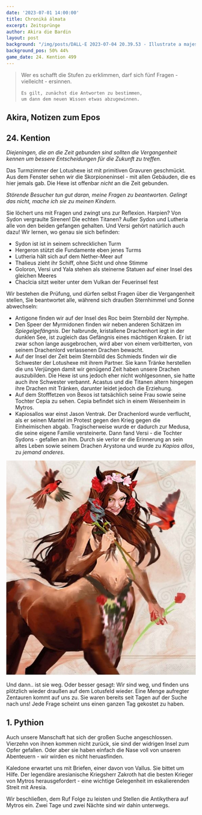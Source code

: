 ```yaml
---
date: '2023-07-01 14:00:00'
title: Chroniká álmata
excerpt: Zeitsprünge
author: Akira die Bardin
layout: post
background: "/img/posts/DALL·E 2023-07-04 20.39.53 - Illustrate a majestic city of brilliant white limestone emerging from the rocky waters of the Cerulean Gulf. The city should have towering spires and.png"
background_pos: 50% 44%
game_date: 24. Kention 499
---
```


<div class="rhyme">
  <blockquote>
    Wer es schafft die Stufen zu erklimmen,
    darf sich fünf Fragen - vielleicht - ersinnen.

    Es gilt, zunächst die Antworten zu bestimmen,
    um dann dem neuen Wissen etwas abzugewinnen.
  </blockquote>
</div>

## Akira, Notizen zum Epos

## 24. Kention

_Diejeningen, die an die Zeit gebunden sind sollten die Vergangenheit kennen um bessere Entscheidungen für die Zukunft zu treffen._

Das Turmzimmer der Lotushexe ist mit primitiven Gravuren geschmückt. Aus dem Fenster sehen wir die Skorpioneninsel - mit allen Gebäuden, die es hier jemals gab. Die Hexe ist offenbar _nicht_ an die Zeit gebunden.

_Störende Besucher tun gut daran, meine Fragen zu beantworten. Gelingt das nicht, mache ich sie zu meinen Kindern._

Sie löchert uns mit Fragen und zwingt uns zur Reflexion. Harpien? Von Sydon vergraulte Sirenen! Die echten Titanen? Außer Sydon und Lutheria alle von den beiden gefangen gehalten. Und Versi gehört natürlich auch dazu! Wir lernen, wo genau sie sich befinden:

* Sydon ist ist in seinem schrecklichen Turm
* Hergeron stützt die Fundamente eben jenes Turms
* Lutheria hält sich auf dem Nether-Meer auf
* Thalieus zieht ihr Schiff, ohne Sicht und ohne Stimme
* Goloron, Versi und Yala stehen als steinerne Statuen auf einer Insel des gleichen Meeres
* Chaclcia sitzt weiter unter dem Vulkan der Feuerinsel fest

Wir bestehen die Prüfung, und dürfen selbst Fragen über die Vergangenheit stellen, Sie beantwortet alle, während sich draußen Sternhimmel und Sonne abwechseln:

* Antigone finden wir auf der Insel des Roc beim Sternbild der Nymphe.
* Den Speer der Myrmidonen finden wir neben anderen Schätzen im _Spiegelgefängnis_. Der halbrunde, kristallene Drachenhort iegt in der dunklen See, ist zugleich das Gefängnis eines mächtigen Kraken. Er ist zwar schon lange ausgebrochen, wird aber von einem verbitterten, von seinem Drachenlord verlassenen Drachen bewacht.
* Auf der Insel der Zeit beim Sternbild des Schmieds finden wir die Schwester der Lotushexe mit ihrem Partner. Sie kann Tränke herstellen die uns Verjüngen damit wir genügend Zeit haben unsere Drachen auszubilden. Die Hexe ist uns jedoch eher nicht wohlgesonnen, sie hatte auch ihre Schwester verbannt. Acastus und die Titanen altern hingegen ihre Drachen mit Tränken, darunter leidet jedoch die Erziehung.
* Auf dem Stofffetzen von Bexos ist tatsächlich seine Frau sowie seine Tochter Cepia zu sehen. Cepia befindet sich in einem Weisenheim in Mytros.
* Kapiosallos war einst Jason Ventrak. Der Drachenlord wurde verflucht, als er seinen Mantel im Protest gegen den Krieg gegen die Einheimischen abgab. Tragischerweise wurde er dadurch zur Medusa, die seine eigene Familie versteinerte. Dann fand Versi - die Tochter Sydons - gefallen an ihm. Durch sie verlor er die Erinnerung an sein altes Leben sowie seinem Drachen Arystona und wurde zu _Kapios allos_, zu _jemand anderes_.

![Nessa.png](/img/posts/Nessa.png)

Und dann.. ist sie weg. Oder besser gesagt: Wir sind weg, und finden uns plötzlich wieder draußen auf dem Lotusfeld wieder. Eine Menge aufregter Zentauren kommt auf uns zu. Sie waren bereits seit Tagen auf der Suche nach uns! Jede Frage scheint uns einen ganzen Tag gekostet zu haben.

## 1. Pythion

Auch unsere Manschaft hat sich der großen Suche angeschlossen. Vierzehn von ihnen kommen nicht zurück, sie sind der widrigen Insel zum Opfer gefallen. Oder aber sie haben einfach die Nase voll von unseren Abenteuern - wir wirden es nicht heruasfinden.

Kaledone erwartet uns mit Briefen, einer davon von Vallus. Sie bittet um Hilfe. Der legendäre aresianische Kriegsherr Zakroth hat die besten Krieger von Mytros herausgefordert - eine wichtige Gelegenheit im eskalierenden Streit mit Aresia.

Wir beschließen, dem Ruf Folge zu leisten und Stellen die Antikythera auf Mytros ein. Zwei Tage und zwei Nächte sind wir dahin unterwegs.


<!--
## 3. Pythion

Unser Herausforderer Zakroth ist verdächtig alt. Laut Kefer kann er gut mit seinen Hörnern kämpfen. Kann sich vlt. in stier verwandeln - besonders schrecklich bei Zakroth. Er gilt oft als Verrückt, hat eine Festung bzw. Gefängnis.
-->
